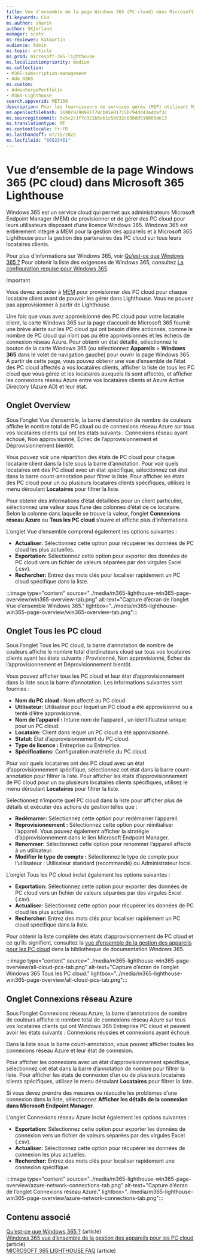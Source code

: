 ```yaml
---
title: Vue d’ensemble de la page Windows 365 (PC cloud) dans Microsoft 365 Lighthouse
f1.keywords: CSH
ms.author: sharik
author: SKjerland
manager: scotv
ms-reviewer: katmartin
audience: Admin
ms.topic: article
ms.prod: microsoft-365-lighthouse
ms.localizationpriority: medium
ms.collection:
- M365-subscription-management
- Adm_O365
ms.custom:
- AdminSurgePortfolio
- M365-Lighthouse
search.appverid: MET150
description: Pour les fournisseurs de services gérés (MSP) utilisant Microsoft 365 Lighthouse, découvrez la page Windows 365 (PC cloud).
ms.openlocfilehash: 1698c9298981778cb01e01715b794dd43a4daf3c
ms.sourcegitcommit: 5e5c2c1f7c321b5eb1c5b932c03bdd510005de13
ms.translationtype: MT
ms.contentlocale: fr-FR
ms.lasthandoff: 07/15/2022
ms.locfileid: "66823461"
---
```

# <a name="overview-of-the-windows-365-cloud-pcs-page-in-microsoft-365-lighthouse"></a>Vue d’ensemble de la page Windows 365 (PC cloud) dans Microsoft 365 Lighthouse  
  
Windows 365 est un service cloud qui permet aux administrateurs Microsoft Endpoint Manager (MEM) de provisionner et de gérer des PC cloud pour leurs utilisateurs disposant d’une licence Windows 365. Windows 365 est entièrement intégré à MEM pour la gestion des appareils et à Microsoft 365 Lighthouse pour la gestion des partenaires des PC cloud sur tous leurs locataires clients.

Pour plus d’informations sur Windows 365, voir [Qu’est-ce que Windows 365 ?](/windows-365/overview) Pour obtenir la liste des exigences de Windows 365, consultez [La configuration requise pour Windows 365](/windows-365/enterprise/requirements).

> [!IMPORTANT]
> Vous devez accéder à [MEM](https://go.microsoft.com/fwlink/p/?linkid=2150463) pour provisionner des PC cloud pour chaque locataire client avant de pouvoir les gérer dans Lighthouse. Vous ne pouvez pas approvisionner à partir de Lighthouse.

Une fois que vous avez approvisionné des PC cloud pour votre locataire client, la carte Windows 365 sur la page d’accueil de Microsoft 365 fournit une brève alerte sur les PC cloud qui ont besoin d’être actionnés, comme le nombre de PC cloud qui n’ont pas pu être approvisionnés et les échecs de connexion réseau Azure. Pour obtenir un état détaillé, sélectionnez le bouton de la carte Windows 365 (ou sélectionnez **Appareils** >  **Windows 365** dans le volet de navigation gauche) pour ouvrir la page Windows 365. À partir de cette page, vous pouvez obtenir une vue d’ensemble de l’état des PC cloud affectés à vos locataires clients, afficher la liste de tous les PC cloud que vous gérez et les locataires auxquels ils sont affectés, et afficher les connexions réseau Azure entre vos locataires clients et Azure Active Directory (Azure AD) et leur état.

## <a name="overview-tab"></a>Onglet Overview

Sous l’onglet Vue d’ensemble, la barre d’annotation de nombre de couleurs affiche le nombre total de PC cloud ou de connexions réseau Azure sur tous vos locataires clients qui ont les états suivants : Connexions réseau ayant échoué, Non approvisionné, Échec de l’approvisionnement et Déprovisionnement bientôt.

Vous pouvez voir une répartition des états de PC cloud pour chaque locataire client dans la liste sous la barre d’annotation. Pour voir quels locataires ont des PC cloud avec un état spécifique, sélectionnez cet état dans la barre count-annotation pour filtrer la liste. Pour afficher les états des PC cloud pour un ou plusieurs locataires clients spécifiques, utilisez le menu déroulant **Locataires** pour filtrer la liste.

Pour obtenir des informations d’état détaillées pour un client particulier, sélectionnez une valeur sous l’une des colonnes d’état de ce locataire. Selon la colonne dans laquelle se trouve la valeur, l’onglet **Connexions réseau Azure** ou **Tous les PC cloud** s’ouvre et affiche plus d’informations.

L’onglet Vue d’ensemble comprend également les options suivantes :

- **Actualiser:** Sélectionnez cette option pour récupérer les données de PC cloud les plus actuelles.
- **Exportation:** Sélectionnez cette option pour exporter des données de PC cloud vers un fichier de valeurs séparées par des virgules Excel (.csv).
- **Rechercher:** Entrez des mots clés pour localiser rapidement un PC cloud spécifique dans la liste.

:::image type="content" source="../media/m365-lighthouse-win365-page-overview/win365-overview-tab.png" alt-text="Capture d’écran de l’onglet Vue d’ensemble Windows 365." lightbox="../media/m365-lighthouse-win365-page-overview/win365-overview-tab.png":::

## <a name="all-cloud-pcs-tab"></a>Onglet Tous les PC cloud

Sous l’onglet Tous les PC cloud, la barre d’annotation de nombre de couleurs affiche le nombre total d’ordinateurs cloud sur tous vos locataires clients ayant les états suivants : Provisionné, Non approvisionné, Échec de l’approvisionnement et Déprovisionnement bientôt.

Vous pouvez afficher tous les PC cloud et leur état d’approvisionnement dans la liste sous la barre d’annotation. Les informations suivantes sont fournies :

- **Nom du PC cloud :** Nom affecté au PC cloud.
- **Utilisateur:** Utilisateur pour lequel un PC cloud a été approvisionné ou a tenté d’être approvisionné.
- **Nom de l’appareil :** Intune nom de l’appareil , un identificateur unique pour un PC cloud.
- **Locataire:** Client dans lequel un PC cloud a été approvisionné.
- **Statut:** État d’approvisionnement du PC cloud.
- **Type de licence :** Entreprise ou Entreprise.
- **Spécifications:** Configuration matérielle du PC cloud.

Pour voir quels locataires ont des PC cloud avec un état d’approvisionnement spécifique, sélectionnez cet état dans la barre count-annotation pour filtrer la liste. Pour afficher les états d’approvisionnement de PC cloud pour un ou plusieurs locataires clients spécifiques, utilisez le menu déroulant **Locataires** pour filtrer la liste.

Sélectionnez n’importe quel PC cloud dans la liste pour afficher plus de détails et exécuter des actions de gestion telles que :
- **Redémarrer:** Sélectionnez cette option pour redémarrer l’appareil. 
- **Reprovisionnement :** Sélectionnez cette option pour réinitialiser l’appareil. Vous pouvez également afficher la stratégie d’approvisionnement dans le lien Microsoft Endpoint Manager.
- **Renommer:** Sélectionnez cette option pour renommer l’appareil affecté à un utilisateur.
- **Modifier le type de compte :** Sélectionnez le type de compte pour l’utilisateur : Utilisateur standard (recommandé) ou Administrateur local.

L’onglet Tous les PC cloud inclut également les options suivantes :

- **Exportation:** Sélectionnez cette option pour exporter des données de PC cloud vers un fichier de valeurs séparées par des virgules Excel (.csv).
- **Actualiser:** Sélectionnez cette option pour récupérer les données de PC cloud les plus actuelles.
- **Rechercher:** Entrez des mots clés pour localiser rapidement un PC cloud spécifique dans la liste.

Pour obtenir la liste complète des états d’approvisionnement de PC cloud et ce qu’ils signifient, consultez la [vue d’ensemble de la gestion des appareils pour les PC cloud](/windows-365/enterprise/device-management-overview#column-details) dans la bibliothèque de documentation Windows 365.

:::image type="content" source="../media/m365-lighthouse-win365-page-overview/all-cloud-pcs-tab.png" alt-text="Capture d’écran de l’onglet Windows 365 Tous les PC cloud." lightbox="../media/m365-lighthouse-win365-page-overview/all-cloud-pcs-tab.png":::

## <a name="azure-network-connections-tab"></a>Onglet Connexions réseau Azure

Sous l’onglet Connexions réseau Azure, la barre d’annotations de nombre de couleurs affiche le nombre total de connexions réseau Azure sur tous vos locataires clients qui ont Windows 365 Entreprise PC cloud et peuvent avoir les états suivants : Connexions réussies et connexions ayant échoué.

Dans la liste sous la barre count-annotation, vous pouvez afficher toutes les connexions réseau Azure et leur état de connexion.

Pour afficher les connexions avec un état d’approvisionnement spécifique, sélectionnez cet état dans la barre d’annotation de nombre pour filtrer la liste. Pour afficher les états de connexion d’un ou de plusieurs locataires clients spécifiques, utilisez le menu déroulant **Locataires** pour filtrer la liste.

Si vous devez prendre des mesures ou résoudre les problèmes d’une connexion dans la liste, sélectionnez **Afficher les détails de la connexion dans Microsoft Endpoint Manager**.

L’onglet Connexions réseau Azure inclut également les options suivantes :

- **Exportation:** Sélectionnez cette option pour exporter les données de connexion vers un fichier de valeurs séparées par des virgules Excel (.csv).
- **Actualiser:** Sélectionnez cette option pour récupérer les données de connexion les plus actuelles.
- **Rechercher:** Entrez des mots clés pour localiser rapidement une connexion spécifique.

:::image type="content" source="../media/m365-lighthouse-win365-page-overview/azure-network-connections-tab.png" alt-text="Capture d’écran de l’onglet Connexions réseau Azure." lightbox="../media/m365-lighthouse-win365-page-overview/azure-network-connections-tab.png":::

## <a name="related-content"></a>Contenu associé

[Qu’est-ce que Windows 365 ?](/windows-365/overview) (article)\
[Windows 365 vue d’ensemble de la gestion des appareils pour les PC cloud](/windows-365/enterprise/device-management-overview) (article)\
[MICROSOFT 365 LIGHTHOUSE FAQ](m365-lighthouse-faq.yml) (article)